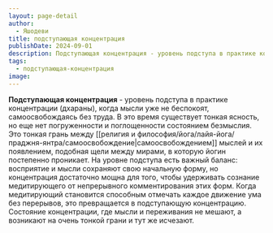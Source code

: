 ```yaml
---
layout: page-detail
author:
  - Яшодеви
title: подступающая концентрация
publishDate: 2024-09-01
description: Подступающая концентрация - уровень подступа в практике концентрации (дхараны), когда мысли уже не беспокоят, самоосвобождаясь без труда. В это время существует тонкая ясность, но еще нет погруженности и поглощенности состоянием безмыслия.
tags:
  - подступающая-концентрация
image:
---
```

**Подступающая концентрация** - уровень подступа в практике концентрации (дхараны), когда мысли уже не беспокоят, самоосвобождаясь без труда. В это время существует тонкая ясность, но еще нет погруженности и поглощенности состоянием безмыслия. Это тонкая грань между [[религия и философия/йога/лайя-йога/праджня-янтра/самоосвобождение|самоосвобождением]] мыслей и их появлением, подобная щели между мирами, в которую йогин постепенно проникает. На уровне подступа есть важный баланс: восприятие и мысли сохраняют свою начальную форму, но концентрация достаточно мощна для того, чтобы удерживать сознание медитирующего от непрерывного комментирования этих форм. Когда медитирующий становится способным отмечать каждое движение ума без перерывов, это превращается в подступающую концентрацию. Состояние концентрации, где мысли и переживания не мешают, а возникают на очень тонкой грани и тут же исчезают.

